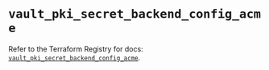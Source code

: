 # `vault_pki_secret_backend_config_acme`

Refer to the Terraform Registry for docs: [`vault_pki_secret_backend_config_acme`](https://registry.terraform.io/providers/hashicorp/vault/4.8.0/docs/resources/pki_secret_backend_config_acme).
